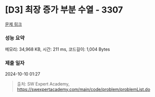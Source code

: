 # [D3] 최장 증가 부분 수열 - 3307 

[문제 링크](https://swexpertacademy.com/main/code/problem/problemDetail.do?contestProbId=AWBOKg-a6l0DFAWr) 

### 성능 요약

메모리: 34,968 KB, 시간: 211 ms, 코드길이: 1,004 Bytes

### 제출 일자

2024-10-10 01:27



> 출처: SW Expert Academy, https://swexpertacademy.com/main/code/problem/problemList.do